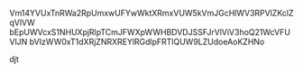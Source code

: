 Vm14YVUxTnRWa2RpUmxwUFYwWktXRmxVUW5kVmJGcHlWV3RPVlZKclZqVlVW
bEpUWVcxS1NHUXpjRlpTCmJFWXpWWHBDVDJSSFJrVlViV3hoQ21WcVFUVlJN
bVIzWW0xT1dXRjZNRXREYlRGdlpFRTlQUW9LZUdoeAoKZHNo

djt